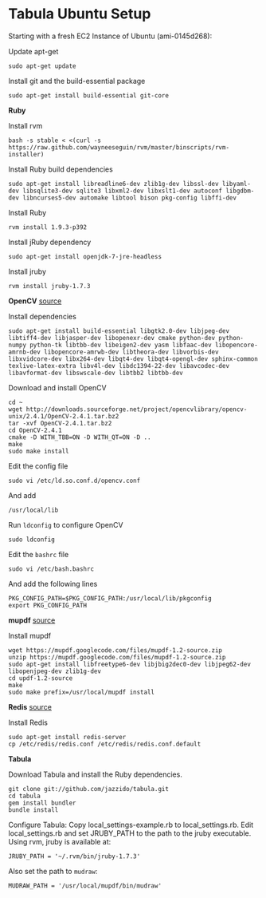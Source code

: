 # Tabula Ubuntu Setup

Starting with a fresh EC2 Instance of Ubuntu (ami-0145d268):

Update apt-get
    
    sudo apt-get update

Install git and the build-essential package
    
    sudo apt-get install build-essential git-core

**Ruby**

Install rvm
    
    bash -s stable < <(curl -s https://raw.github.com/wayneeseguin/rvm/master/binscripts/rvm-installer)

Install Ruby build dependencies
    
    sudo apt-get install libreadline6-dev zlib1g-dev libssl-dev libyaml-dev libsqlite3-dev sqlite3 libxml2-dev libxslt1-dev autoconf libgdbm-dev libncurses5-dev automake libtool bison pkg-config libffi-dev

Install Ruby
    
    rvm install 1.9.3-p392

Install jRuby dependency
    
    sudo apt-get install openjdk-7-jre-headless

Install jruby
    
    rvm install jruby-1.7.3

**OpenCV** [source](http://www.samontab.com/web/2012/06/installing-opencv-2-4-1-ubuntu-12-04-lts/)

Install dependencies

    sudo apt-get install build-essential libgtk2.0-dev libjpeg-dev libtiff4-dev libjasper-dev libopenexr-dev cmake python-dev python-numpy python-tk libtbb-dev libeigen2-dev yasm libfaac-dev libopencore-amrnb-dev libopencore-amrwb-dev libtheora-dev libvorbis-dev libxvidcore-dev libx264-dev libqt4-dev libqt4-opengl-dev sphinx-common texlive-latex-extra libv4l-dev libdc1394-22-dev libavcodec-dev libavformat-dev libswscale-dev libtbb2 libtbb-dev

Download and install OpenCV

    cd ~
    wget http://downloads.sourceforge.net/project/opencvlibrary/opencv-unix/2.4.1/OpenCV-2.4.1.tar.bz2
    tar -xvf OpenCV-2.4.1.tar.bz2
    cd OpenCV-2.4.1
    cmake -D WITH_TBB=ON -D WITH_QT=ON -D ..
    make
    sudo make install
    
Edit the config file
    
    sudo vi /etc/ld.so.conf.d/opencv.conf

And add    
    
    /usr/local/lib

Run `ldconfig` to configure OpenCV

    sudo ldconfig

Edit the `bashrc` file 

    sudo vi /etc/bash.bashrc

And add the following lines

    PKG_CONFIG_PATH=$PKG_CONFIG_PATH:/usr/local/lib/pkgconfig
    export PKG_CONFIG_PATH

**mupdf** [source](https://github.com/xiangxw/mupdf-qt/wiki/Compile-Mupdf-on-Ubuntu)

Install mupdf 

    wget https://mupdf.googlecode.com/files/mupdf-1.2-source.zip  
    unzip https://mupdf.googlecode.com/files/mupdf-1.2-source.zip 
    sudo apt-get install libfreetype6-dev libjbig2dec0-dev libjpeg62-dev libopenjpeg-dev zlib1g-dev
    cd updf-1.2-source
    make
    sudo make prefix=/usr/local/mupdf install

**Redis** [source](http://library.linode.com/databases/redis/ubuntu-12.04-precise-pangolin)

Install Redis

    sudo apt-get install redis-server
    cp /etc/redis/redis.conf /etc/redis/redis.conf.default

**Tabula**

Download Tabula and install the Ruby dependencies.

    git clone git://github.com/jazzido/tabula.git
    cd tabula
    gem install bundler
    bundle install

Configure Tabula: Copy local_settings-example.rb to local_settings.rb. Edit local_settings.rb and set JRUBY_PATH to the path to the jruby executable. Using rvm, jruby is available at:

    JRUBY_PATH = '~/.rvm/bin/jruby-1.7.3'

Also set the path to `mudraw`:

    MUDRAW_PATH = '/usr/local/mupdf/bin/mudraw'